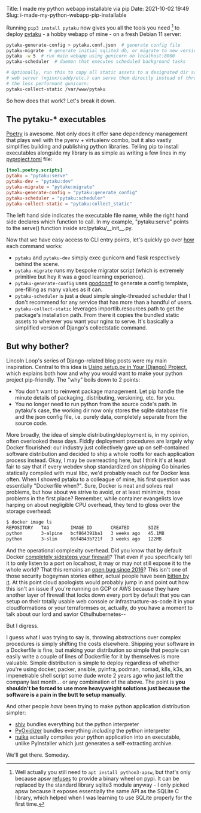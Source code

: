 Title: I made my python webapp installable via pip
Date: 2021-10-02 19:49
Slug: i-made-my-python-webapp-pip-installable

Running `pip3 install pytaku` now gives you all the tools you need [^1] to
deploy [pytaku][3] - a hobby webapp of mine - on a fresh Debian 11 server:

```sh
pytaku-generate-config > pytaku.conf.json  # generate config file
pytaku-migrate  # generate initial sqlite3 db, or migrate to new version
pytaku -w 5  # run main webapp using gunicorn on localhost:8000
pytaku-scheduler  # daemon that executes scheduled background tasks

# Optionally, run this to copy all static assets to a designated dir so your
# web server (nginx/caddy/etc.) can serve them directly instead of through
# the less performant gunicorn:
pytaku-collect-static /var/www/pytaku
```

So how does that work? Let's break it down.

## The pytaku-\* executables

[Poetry][4] is awesome. Not only does it offer sane dependency management that
plays well with the pyenv + virtualenv combo, but it also vastly simplifies
building and publishing python libraries. Telling pip to install executables
alongside my library is as simple as writing a few lines in my
[pyproject.toml][5] file:

```toml
[tool.poetry.scripts]
pytaku = "pytaku:serve"
pytaku-dev = "pytaku:dev"
pytaku-migrate = "pytaku:migrate"
pytaku-generate-config = "pytaku:generate_config"
pytaku-scheduler = "pytaku:scheduler"
pytaku-collect-static = "pytaku:collect_static"
```

The left hand side indicates the executable file name, while the right hand
side declares which function to call. In my example, "pytaku:serve" points to
the serve() function inside src/pytaku/\_\_init\_\_.py.

Now that we have easy access to CLI entry points, let's quickly go over
[how][7] each command works:

- `pytaku` and `pytaku-dev` simply exec gunicorn and flask respectively
  behind the scene.
- `pytaku-migrate` runs my bespoke migrator script (which is extremely
  primitive but hey it was a good learning experience).
- `pytaku-generate-config` uses [goodconf][6] to generate a config template,
  pre-filling as many values as it can.
- `pytaku-scheduler` is just a dead simple single-threaded scheduler that I
  don't recommend for any service that has more than a handful of users.
- `pytaku-collect-static` leverages importlib.resources.path to get the
  package's installation path. From there it copies the bundled static assets
  to wherever you want your nginx to serve. It's basically a simplified version
  of Django's collectstatic command.

## But why bother?

Lincoln Loop's series of Django-related blog posts were my main inspiration.
Central to this idea is [Using setup.py in Your (Django) Project][8], which
explains both how and why you would want to make your python project
pip-friendly. The "why" boils down to 2 points:

- You don't want to reinvent package management. Let pip handle the minute
  details of packaging, distributing, versioning, etc. for you.
- You no longer need to run python from the source code's path. In pytaku's
  case, the working dir now only stores the sqlite database file and the
  json config file, i.e. purely data, completely separate from the source
  code.

More broadly, the idea of simple distributing/deployment is, in my opinion,
often overlooked these days. Fiddly deployment procedures are largely why
Docker flourished: our industry just collectively gave up on self-contained
software distribution and decided to ship a whole rootfs for each application
process instead. Okay, I may be overreacting here, but I think it's at least
fair to say that if every webdev shop standardized on shipping Go binaries
statically compiled with musl libc, we'd probably reach out for Docker less
often. When I showed pytaku to a colleague of mine, his first question was
essentially "Dockerfile when?". Sure, Docker is neat and solves real problems,
but how about we strive to avoid, or at least minimize, those problems in the
first place? Remember, while container evangelists love harping on about
negligible CPU overhead, they tend to gloss over the storage overhead:

```sh
$ docker image ls
REPOSITORY   TAG        IMAGE ID       CREATED       SIZE
python       3-alpine   bcf864391ba1   3 weeks ago   45.1MB
python       3-slim     66f4843b721f   3 weeks ago   122MB
```

And the operational complexity overhead. Did you know that by default Docker
[completely sidesteps your firewall][9]? That even if you specifically tell it
to only listen to a port on localhost, it may or may not still expose it to the
whole world? That this remains an [open bug since 2016][10]? This isn't one of
those security bogeyman stories either, actual people have been [bitten by
it][11]. At this point cloud apologists would probably jump in and point out
how this isn't an issue if you're running on GCP or AWS because they have
another layer of firewall that locks down every port by default that you can
setup on their totally usable web console or infrastructure-as-code it in your
cloudformations or your terraformses or, actually, do you have a moment to talk
about our lord and savior Cthulhubernetes--

But I digress.

I guess what I was trying to say is, throwing abstractions over complex
procedures is simply shifting the costs elsewhere. Shipping your software in a
Dockerfile is fine, but making your distribution so simple that people can
easily write a couple of lines of Dockerfile for it by themselves is more
valuable. Simple distribution is simple to deploy regardless of whether you're
using docker, packer, ansible, pyinfra, podman, nomad, k8s, k3s, an
impenetrable shell script some dude wrote 2 years ago who just left the company
last month... or any combination of the above. The point is **you shouldn't be
forced to use more heavyweight solutions just because the software is a pain in
the butt to setup manually**.

And other people _have_ been trying to make python application distribution
simpler:

- [shiv][12] bundles everything but the python interpreter
- [PyOxidizer][13] bundles everything _including_ the python interpreter
- [nuika][14] actually compiles your python application into an executable,
  unlike PyInstaller which just generates a self-extracting archive.

We'll get there. Someday.


[^1]: Well actually you still need to `apt install python3-apsw`, but that's
  only because apsw [refuses][2] to provide a binary wheel on pypi. It can be
  replaced by the standard library sqlite3 module anyway - I only picked apsw
  because it exposes essentially the same API as the SQLite C library, which
  helped when I was learning to use SQLite properly for the first time.

[^2]: Even with the above, pytaku still won't run out of the box because it
  needs a [crappy proxy](https://github.com/nhanb/gae-proxy/) in order to
  bypass mangasee's strict cloudflare protection. I know it's lame but pytaku
  is practically a web scraper project and there's no way to make it work
  reliably without a proxy pool anyway. I hope this doesn't distract you from
  the point of the article though.

[1]: https://git.sr.ht/~nhanb/pytaku/tree/ff20e51f8c178bf981d80aa3737bf31a1059a506/item/README.md#production
[2]: https://rogerbinns.github.io/apsw/download.html#easy-install-pip-pypi
[3]: https://sr.ht/~nhanb/pytaku/
[4]: https://python-poetry.org/
[5]: https://git.sr.ht/~nhanb/pytaku/tree/ff20e51f8c178bf981d80aa3737bf31a1059a506/item/pyproject.toml#L15-21
[6]: https://github.com/lincolnloop/goodconf
[7]: https://git.sr.ht/~nhanb/pytaku/tree/ff20e51f8c178bf981d80aa3737bf31a1059a506/item/src/pytaku/__init__.py
[8]: https://lincolnloop.com/blog/using-setuppy-your-django-project/
[9]: https://www.jeffgeerling.com/blog/2020/be-careful-docker-might-be-exposing-ports-world
[10]: https://github.com/moby/moby/issues/22054
[11]: https://blog.newsblur.com/2021/06/28/story-of-a-hacking/
[12]: https://shiv.readthedocs.io/en/latest/
[13]: https://github.com/indygreg/PyOxidizer
[14]: https://nuitka.net/
